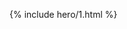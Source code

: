 ---
---
<style>
#_main { font-family:sans-serif }
#_credit {
font-size:.83rem;
position:relative;
text-align:right;
}
#the-switch {
font-size: 1.5rem;
padding: 0.25em 1em;
border-radius: 1em;
background-color: black;
color: white;
box-shadow: 2px 5px 5px #00000070;
position: relative; top: -18vh;
}
.hero-1 { margin:20vh auto 26vh auto }
</style>
{% include hero/1.html %}

<script src="{{ site.github.url }}/assets/js/switch-v0.1.0.js"></script>
<p align="center"><button id="the-switch" onclick="darkswitch()">Try me</button></p>
